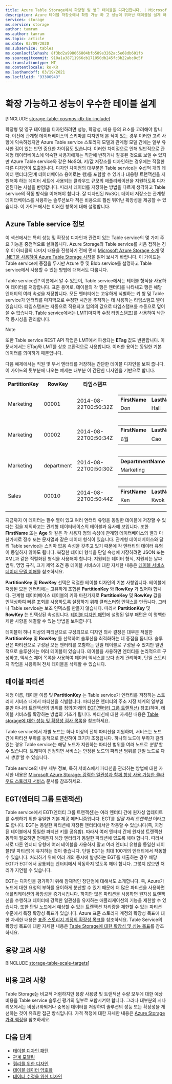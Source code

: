 ```yaml
---
title: Azure Table Storage에서 확장형 및 영구 테이블을 디자인합니다. | Microsoft Docs
description: Azure 테이블 저장소에서 확장 가능 하 고 성능이 뛰어난 테이블을 설계 하는 방법을 알아봅니다. 테이블 파티션, 엔터티 그룹 트랜잭션, 용량 및 비용 고려 사항을 검토 합니다.
services: storage
ms.service: storage
author: tamram
ms.author: tamram
ms.topic: article
ms.date: 03/09/2020
ms.subservice: tables
ms.openlocfilehash: 8f3bd2a998066804bfb589e3262ac5e68db601fb
ms.sourcegitcommit: 910a1a38711966cb171050db245fc3b22abc8c5f
ms.translationtype: MT
ms.contentlocale: ko-KR
ms.lasthandoff: 03/19/2021
ms.locfileid: "93306943"
---
```

# <a name="design-scalable-and-performant-tables"></a>확장 가능하고 성능이 우수한 테이블 설계

[!INCLUDE [storage-table-cosmos-db-tip-include](../../../includes/storage-table-cosmos-db-tip-include.md)]

확장형 및 영구 테이블을 디자인하려면 성능, 확장성, 비용 등의 요소를 고려해야 합니다. 이전에 관계형 데이터베이스의 스키마를 디자인해 본 적이 있는 경우 이러한 고려 사항에 익숙하겠지만 Azure Table service 스토리지 모델과 관계형 모델 간에는 일부 유사한 점이 있는 반면 중요한 차이점도 있습니다. 이러한 차이점으로 인해 일반적으로 관계형 데이터베이스에 익숙한 사용자에게는 직관에 반하거나 잘못된 것으로 보일 수 있지만 Azure Table service와 같은 NoSQL 키/값 저장소를 디자인하는 경우에는 적절한 다른 디자인이 도출됩니다. 디자인 차이점의 대부분은 Table service는 수십억 개의 데이터 엔터티(관계 데이터베이스 용어로는 행)를 포함할 수 있거나 대용량 트랜잭션을 지원해야 하는 데이터 세트에 사용되는 클라우드 규모의 애플리케이션을 지원하도록 디자인된다는 사실을 반영합니다. 따라서 데이터를 저장하는 방법을 다르게 생각하고 Table service의 작동 방식을 이해해야 합니다. 잘 디자인된 NoSQL 데이터 저장소는 관계형 데이터베이스를 사용하는 솔루션보다 적은 비용으로 훨씬 뛰어난 확장성을 제공할 수 있습니다. 이 가이드에서는 이러한 항목에 대해 설명합니다.  

## <a name="about-the-azure-table-service"></a>Azure Table service 정보
이 섹션에서는 특히 성능 및 확장성 디자인과 관련이 있는 Table service의 몇 가지 주요 기능을 중점적으로 살펴봅니다. Azure Storage와 Table service를 처음 접하는 경우 이 아티클의 나머지 내용을 진행하기 전에 먼저 [Microsoft Azure Storage 소개](../../storage/common/storage-introduction.md) 및 [.NET을 사용하여 Azure Table Storage 시작](../../cosmos-db/tutorial-develop-table-dotnet.md)을 읽어 보시기 바랍니다. 이 가이드는 Table service에 중점을 두지만 Azure 큐 및 Blob service를 설명하고 Table service에서 사용할 수 있는 방법에 대해서도 다룹니다.  

Table service란? 이름에서 알 수 있듯이, Table service에서는 테이블 형식을 사용하여 데이터를 저장합니다. 표준 용어로, 테이블의 각 행은 엔터티를 나타내고 행은 해당 엔터티의 여러 속성을 저장합니다. 모든 엔터티에는 고유하게 식별하는 키 쌍 및 Table service가 엔터티를 마지막으로 수정한 시간을 추적하는 데 사용하는 타임스탬프 열이 있습니다. 타임스탬프는 자동으로 적용되고 임의의 값으로 타임스탬프를 수동으로 덮어쓸 수 없습니다. Table service에서는 LMT(마지막 수정 타임스탬프)를 사용하여 낙관적 동시성을 관리합니다.  

> [!NOTE]
> 또한 Table service REST API 작업은 LMT에서 파생되는 **ETag** 값도 반환합니다. 이 문서에서는 ETag와 LMT를 상호 교환적으로 사용합니다. 이러한 용어는 동일한 기본 데이터를 의미하기 때문입니다.  
> 
> 

다음 예제에서는 직원 및 부서 엔터티를 저장하는 간단한 테이블 디자인을 보여 줍니다. 이 가이드의 뒷부분에 나오는 예제는 대부분 이 간단한 디자인을 기반으로 합니다.  

<table>
<tr>
<th>PartitionKey</th>
<th>RowKey</th>
<th>타임스탬프</th>
<th></th>
</tr>
<tr>
<td>Marketing</td>
<td>00001</td>
<td>2014-08-22T00:50:32Z</td>
<td>
<table>
<tr>
<th>FirstName</th>
<th>LastName</th>
<th>Age</th>
<th>Email</th>
</tr>
<tr>
<td>Don</td>
<td>Hall</td>
<td>34</td>
<td>donh@contoso.com</td>
</tr>
</table>
</tr>
<tr>
<td>Marketing</td>
<td>00002</td>
<td>2014-08-22T00:50:34Z</td>
<td>
<table>
<tr>
<th>FirstName</th>
<th>LastName</th>
<th>Age</th>
<th>Email</th>
</tr>
<tr>
<td>6월</td>
<td>Cao</td>
<td>47</td>
<td>junc@contoso.com</td>
</tr>
</table>
</tr>
<tr>
<td>Marketing</td>
<td>department</td>
<td>2014-08-22T00:50:30Z</td>
<td>
<table>
<tr>
<th>DepartmentName</th>
<th>EmployeeCount</th>
</tr>
<tr>
<td>Marketing</td>
<td>153</td>
</tr>
</table>
</td>
</tr>
<tr>
<td>Sales</td>
<td>00010</td>
<td>2014-08-22T00:50:44Z</td>
<td>
<table>
<tr>
<th>FirstName</th>
<th>LastName</th>
<th>Age</th>
<th>Email</th>
</tr>
<tr>
<td>Ken</td>
<td>Kwok</td>
<td>23</td>
<td>kenk@contoso.com</td>
</tr>
</table>
</td>
</tr>
</table>


지금까지 이 데이터는 필수 열이 있고 여러 엔터티 유형을 동일한 테이블에 저장할 수 있다는 점을 제외하고는 관계형 데이터베이스의 테이블과 유사해 보입니다. 또한 **FirstName** 또는 **Age** 와 같은 각 사용자 정의 속성에 관계형 데이터베이스의 열과 마찬가지로 정수 또는 문자열과 같은 데이터 형식이 있습니다. 관계형 데이터베이스와 달리 Table service는 스키마 없음 속성을 갖추고 있기 때문에 각 엔터티의 데이터 유형이 동일하지 않아도 됩니다. 복잡한 데이터 형식을 단일 속성에 저장하려면 JSON 또는 XML과 같은 직렬화된 형식을 사용해야 합니다. 지원되는 데이터 형식, 지원되는 날짜 범위, 명명 규칙, 크기 제약 조건 등 테이블 서비스에 대한 자세한 내용은 [테이블 서비스 데이터 모델 이해](/rest/api/storageservices/Understanding-the-Table-Service-Data-Model)를 참조하세요.

**PartitionKey** 및 **RowKey** 선택은 적절한 테이블 디자인의 기본 사항입니다. 테이블에 저장된 모든 엔터티에는 고유하게 조합된 **PartitionKey** 와 **RowKey** 가 있어야 합니다. 관계형 데이터베이스 테이블의 키와 마찬가지로 **PartitionKey** 및 **RowKey** 값을 인덱싱하여 빠른 조회를 사용하도록 설정하기 위해 클러스터형 인덱스를 만듭니다. 그러나 Table service는 보조 인덱스를 만들지 않습니다. 따라서 **PartitionKey** 및 **RowKey** 는 인덱싱된 속성입니다. [테이블 디자인 패턴](table-storage-design-patterns.md)에 설명된 일부 패턴은 이 명백한 제한 사항을 해결할 수 있는 방법을 보여줍니다.  

테이블이 하나 이상의 파티션으로 구성되므로 디자인 의사 결정은 대부분 적절한 **PartitionKey** 및 **RowKey** 를 선택하여 솔루션을 최적화하는 데 중점을 둡니다. 솔루션은 파티션으로 구성된 모든 엔터티를 포함하는 단일 테이블로 구성될 수 있지만 일반적으로 솔루션에는 여러 테이블이 있습니다. 테이블을 사용하면 엔터티를 논리적으로 구성하고, 액세스 제어 목록을 사용하여 데이터 액세스를 보다 쉽게 관리하며, 단일 스토리지 작업을 사용하여 전체 테이블을 삭제할 수 있습니다.  

## <a name="table-partitions"></a>테이블 파티션
계정 이름, 테이블 이름 및 **PartitionKey** 는 Table service가 엔터티를 저장하는 스토리지 서비스 내에서 파티션을 식별합니다. 파티션은 엔터티의 주소 지정 체계의 일부일 뿐만 아니라 트랜잭션의 범위를 정의(아래의 [EGT(엔터티 그룹 트랜잭션)](#entity-group-transactions) 참조)하며, 테이블 서비스를 확장하는 방법의 기초가 됩니다. 파티션에 대한 자세한 내용은 [Table storage에 대한 성능 및 확장성 검사 목록](storage-performance-checklist.md)을 참조하세요.  

Table service에서 개별 노드는 하나 이상의 전체 파티션을 지원하며, 서비스는 노드 간에 파티션 부하를 동적으로 분산하여 크기가 조정됩니다. 하나의 노드에 부하가 걸려 있는 경우 Table service는 해당 노드가 지원하는 파티션 범위를 여러 노드로 *분할* 할 수 있습니다. 트래픽이 진정되면 서비스는 안정된 노드의 파티션 범위를 단일 노드로 다시 *병합* 할 수 있습니다.  

Table service의 내부 세부 정보, 특히 서비스에서 파티션을 관리하는 방법에 대한 자세한 내용은 [Microsoft Azure Storage: 강력한 일관성과 함께 항상 사용 가능한 클라우드 스토리지 서비스](/archive/blogs/windowsazurestorage/sosp-paper-windows-azure-storage-a-highly-available-cloud-storage-service-with-strong-consistency) 문서를 참조하세요.  

## <a name="entity-group-transactions"></a>EGT(엔터티 그룹 트랜잭션)
Table service에서 EGT(엔터티 그룹 트랜잭션)는 여러 엔터티 간에 원자성 업데이트를 수행하기 위한 유일한 기본 제공 메커니즘입니다. EGT를 *일괄 처리 트랜잭션* 이라고도 합니다. EGT는 동일한 파티션에 저장된 엔터티에서만 작동할 수 있습니다(즉, 지정된 테이블에서 동일한 파티션 키를 공유함). 따라서 여러 엔터티 간에 원자성 트랜잭션 동작이 필요하면 언제든지 해당 엔터티가 동일한 파티션에 있도록 해야 합니다. 따라서 서로 다른 엔터티 유형에 여러 테이블을 사용하지 말고 여러 엔터티 유형을 동일한 테이블(및 파티션)에 유지하는 것이 좋습니다. 단일 EGT는 최대 100개의 엔터티에서 작동할 수 있습니다.  처리하기 위해 여러 개의 동시에 발생하는 EGT를 제출하는 경우 해당 EGT가 EGT에서 공통되는 엔터티에서 작동하지 않도록 해야 합니다. 그렇지 않으면 처리가 지연될 수 있습니다.

EGT는 디자인을 평가하기 위해 잠재적인 장단점에 대해서도 소개합니다. 즉, Azure가 노드에 대한 요청의 부하를 용이하게 분산할 수 있기 때문에 더 많은 파티션을 사용하면 애플리케이션의 확장성을 증가시킵니다. 하지만 많은 파티션을 사용하면 원자성 트랜잭션을 수행하고 데이터에 강력한 일관성을 유지하는 애플리케이션의 기능을 제한할 수 있습니다. 또한 단일 노드에서 예상할 수 있는 트랜잭션 처리량을 제한할 수 있는 파티션 수준에서 특정 확장성 목표가 있습니다. Azure 표준 스토리지 계정의 확장성 목표에 대한 자세한 내용은 [표준 스토리지 계정의 확장성 목표](../common/scalability-targets-standard-account.md)를 참조하세요. Table Service의 확장성 목표에 대한 자세한 내용은 [Table Storage에 대한 확장성 및 성능 목표](scalability-targets.md)를 참조하세요.

## <a name="capacity-considerations"></a>용량 고려 사항

[!INCLUDE [storage-table-scale-targets](../../../includes/storage-tables-scale-targets.md)]

## <a name="cost-considerations"></a>비용 고려 사항
Table Storage는 비교적 저렴하지만 용량 사용량 및 트랜잭션 수량 모두에 대한 예상 비용을 Table service 솔루션 평가의 일부로 포함시켜야 합니다. 그러나 대부분의 시나리오에서는 비정규화되거나 중복된 데이터를 저장하여 솔루션의 성능 또는 확장성을 개선하는 것이 유효한 접근 방식입니다. 가격 책정에 대한 자세한 내용은 [Azure Storage 가격 책정](https://azure.microsoft.com/pricing/details/storage/)을 참조하세요.  

## <a name="next-steps"></a>다음 단계

- [테이블 디자인 패턴](table-storage-design-patterns.md)
- [관계 모델링](table-storage-design-modeling.md)
- [쿼리를 위한 디자인](table-storage-design-for-query.md)
- [테이블 데이터 암호화](table-storage-design-encrypt-data.md)
- [데이터 수정을 위한 디자인](table-storage-design-for-modification.md)